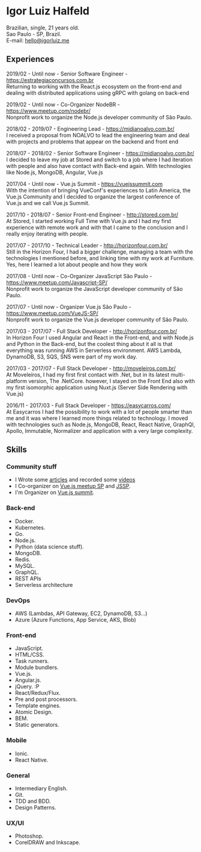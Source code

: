 # Igor Luiz Halfeld

Brazilian, single, 21 years old.<br>
Sao Paulo - SP, Brazil.<br>
E-mail: [hello@igorluiz.me](mailto:hello@igorluiz.me)

## Experiences

2019/02 - Until now - Senior Software Engineer - <https://estrategiaconcursos.com.br>  
Returning to working with the React.js ecosystem on the front-end and dealing with distributed applications using gRPC with golang on back-end

2019/02 - Until now - Co-Organizer NodeBR - <https://www.meetup.com/nodebr/>  
Nonprofit work to organize the Node.js developer community of São Paulo.

2018/02 - 2019/07 - Engineering Lead - <https://midianoalvo.com.br/>  
I received a proposal from NOALVO to lead the engineering team and deal with projects and problems that appear on the backend and front end

2018/07 - 2018/02 - Senior Software Engineer - <https://midianoalvo.com.br/>  
I decided to leave my job at Stored and switch to a job where I had iteration with people and also have contact with Back-end again.
With technologies like Node.js, MongoDB, Angular, Vue.js

2017/04 - Until now - Vue.js Summit - <https://vuejssummit.com>  
With the intention of bringing VueConf's experiences to Latin America, the Vue.js Community and I decided to organize the largest conference of Vue.js and we call Vue.js Summit.

2017/10 - 2018/07 - Senior Front-end Engineer - <http://stored.com.br/>  
At Stored, I started working Full Time with Vue.js and I had my first experience with remote work and with that I came to the conclusion and I really enjoy iterating with people.

2017/07 - 2017/10 - Technical Leader - <http://horizonfour.com.br/>  
Still in the Horizon Four, I had a bigger challenge, managing a team with the technologies I mentioned before, and linking time with my work at Furniture.
Yes, here I learned a lot about people and how they work

2017/08 - Until now - Co-Organizer JavaScript São Paulo - <https://www.meetup.com/Javascript-SP/>  
Nonprofit work to organize the JavaScript developer community of São Paulo.

2017/07 - Until now - Organizer Vue.js São Paulo - <https://www.meetup.com/VueJS-SP/>  
Nonprofit work to organize the Vue.js developer community of São Paulo.

2017/03 - 2017/07 - Full Stack Developer - <http://horizonfour.com.br/>  
In Horizon Four I used Angular and React in the Front-end, and with Node.js and Python in the Back-end, but the coolest thing about it all is that everything was running AWS in Serverless environment.
AWS Lambda, DynamoDB, S3, SQS, SNS were part of my work day.

2017/03 - 2017/07 - Full Stack Developer - <http://moveleiros.com.br/>  
At Moveleiros, I had my first first contact with .Net, but in its latest multi-platform version, The .NetCore.
however, I stayed on the Front End also with my first isomorphic application using Nuxt.js (Server Side Rendering with Vue.js)

2016/11 - 2017/03 - Full Stack Developer - <https://easycarros.com/>  
At Easycarros I had the possibility to work with a lot of people smarter than me and it was where I learned more things related to technology.
I moved with technologies such as Node.js, MongoDB, React, React Native, GraphQl, Apollo, Immutable, Normalizer and application with a very large complexity.

## Skills

### Community stuff

- I Wrote some [articles](http://igorluiz.me/articles/) and recorded some [videos](http://igorluiz.me/videos/)
- I Co-organizer on [Vue.js meetup SP](https://www.meetup.com/VueJS-SP/) and [JSSP](https://www.meetup.com/Javascript-SP/).
- I'm Organizer on [Vue.js summit](https://vuejssummit.com/).

### Back-end

- Docker.
- Kubernetes.
- Go.
- Node.js.
- Python (data science stuff).
- MongoDB.
- Redis.
- MySQL.
- GraphQL.
- REST APIs
- Serverless architecture

### DevOps

- AWS (Lambdas, API Gateway, EC2, DynamoDB, S3...)
- Azure (Azure Functions, App Service, AKS, Blob)

### Front-end

- JavaScript.
- HTML/CSS.
- Task runners.
- Module bundlers.
- Vue.js.
- Angular.js.
- jQuery. :P
- React/Redux/Flux.
- Pre and post processors.
- Template engines.
- Atomic Design.
- BEM.
- Static generators.

### Mobile

- Ionic.
- React Native.

### General

- Intermediary English.
- Git.
- TDD and BDD.
- Design Patterns.

### UX/UI

- Photoshop.
- CorelDRAW and Inkscape.
